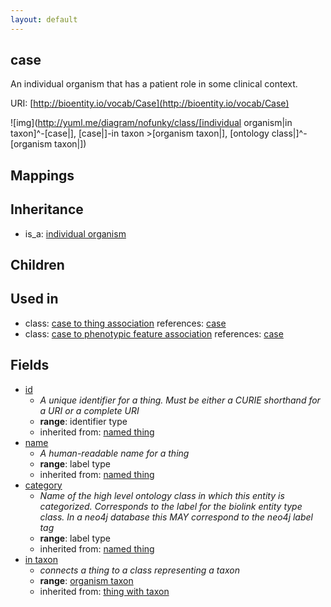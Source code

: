 ```yaml
---
layout: default
---
```


## case


An individual organism that has a patient role in some clinical context.

URI: [http://bioentity.io/vocab/Case](http://bioentity.io/vocab/Case)


![img](http://yuml.me/diagram/nofunky/class/[individual organism|in taxon]^-[case|], [case|]-in taxon >[organism taxon|], [ontology class|]^-[organism taxon|])
## Mappings


## Inheritance

 *  is_a: [individual organism](IndividualOrganism.html)

## Children


## Used in

 *  class: [case to thing association](CaseToThingAssociation.html) references: [case](Case.html)
 *  class: [case to phenotypic feature association](CaseToPhenotypicFeatureAssociation.html) references: [case](Case.html)

## Fields

 * [id](id.html)
    * _A unique identifier for a thing. Must be either a CURIE shorthand for a URI or a complete URI_
    * __range__: identifier type
    * inherited from: [named thing](NamedThing.html)
 * [name](name.html)
    * _A human-readable name for a thing_
    * __range__: label type
    * inherited from: [named thing](NamedThing.html)
 * [category](category.html)
    * _Name of the high level ontology class in which this entity is categorized. Corresponds to the label for the biolink entity type class. In a neo4j database this MAY correspond to the neo4j label tag_
    * __range__: label type
    * inherited from: [named thing](NamedThing.html)
 * [in taxon](in_taxon.html)
    * _connects a thing to a class representing a taxon_
    * __range__: [organism taxon](OrganismTaxon.html)
    * inherited from: [thing with taxon](ThingWithTaxon.html)
